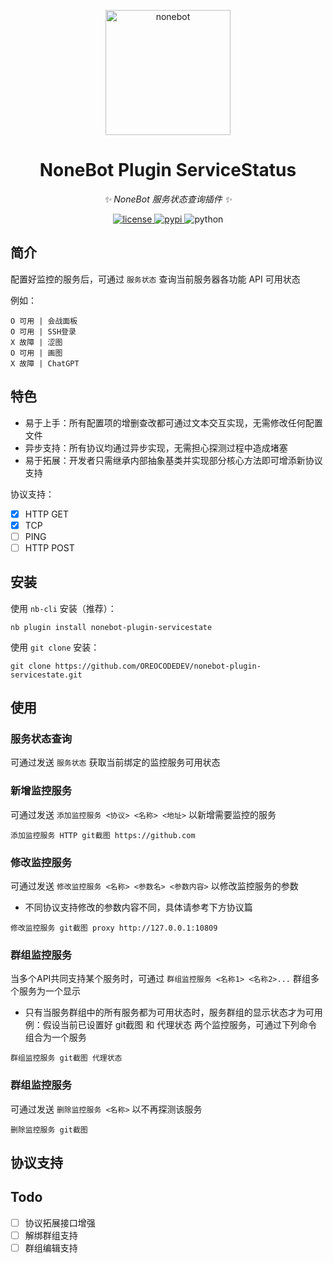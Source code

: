 <p align="center">
  <a href="https://v2.nonebot.dev/"><img src="https://v2.nonebot.dev/logo.png" width="200" height="200" alt="nonebot"></a>
</p>

<div align="center">

# NoneBot Plugin ServiceStatus

_✨ NoneBot 服务状态查询插件 ✨_

</div>

<p align="center">
  <a href="https://raw.githubusercontent.com/nonebot/plugin-apscheduler/master/LICENSE">
    <img src="https://img.shields.io/github/license/nonebot/plugin-apscheduler.svg" alt="license">
  </a>
  <a href="https://pypi.python.org/pypi/nonebot-plugin-apscheduler">
    <img src="https://img.shields.io/pypi/v/nonebot-plugin-apscheduler.svg" alt="pypi">
  </a>
  <img src="https://img.shields.io/badge/python-3.7+-blue.svg" alt="python">
</p>

## 简介

配置好监控的服务后，可通过 `服务状态` 查询当前服务器各功能 API 可用状态

例如：

```
O 可用 | 会战面板
O 可用 | SSH登录
X 故障 | 涩图
O 可用 | 画图
X 故障 | ChatGPT
```

## 特色

- 易于上手：所有配置项的增删查改都可通过文本交互实现，无需修改任何配置文件
- 异步支持：所有协议均通过异步实现，无需担心探测过程中造成堵塞
- 易于拓展：开发者只需继承内部抽象基类并实现部分核心方法即可增添新协议支持

协议支持：
- [x] HTTP GET
- [x] TCP
- [ ] PING
- [ ] HTTP POST

## 安装

使用 `nb-cli` 安装（推荐）：
```
nb plugin install nonebot-plugin-servicestate
```

使用 `git clone` 安装：
```
git clone https://github.com/OREOCODEDEV/nonebot-plugin-servicestate.git
```

## 使用

### 服务状态查询
可通过发送 `服务状态` 获取当前绑定的监控服务可用状态

### 新增监控服务
可通过发送 `添加监控服务 <协议> <名称> <地址>` 以新增需要监控的服务
```
添加监控服务 HTTP git截图 https://github.com
```

### 修改监控服务
可通过发送 `修改监控服务 <名称> <参数名> <参数内容>` 以修改监控服务的参数
* 不同协议支持修改的参数内容不同，具体请参考下方协议篇
```
修改监控服务 git截图 proxy http://127.0.0.1:10809
```

### 群组监控服务
当多个API共同支持某个服务时，可通过 `群组监控服务 <名称1> <名称2>...` 群组多个服务为一个显示
* 只有当服务群组中的所有服务都为可用状态时，服务群组的显示状态才为可用
例：假设当前已设置好 git截图 和 代理状态 两个监控服务，可通过下列命令组合为一个服务
```
群组监控服务 git截图 代理状态
```

### 群组监控服务
可通过发送 `删除监控服务 <名称>` 以不再探测该服务
```
删除监控服务 git截图
```

## 协议支持



## Todo
- [ ] 协议拓展接口增强
- [ ] 解绑群组支持
- [ ] 群组编辑支持

